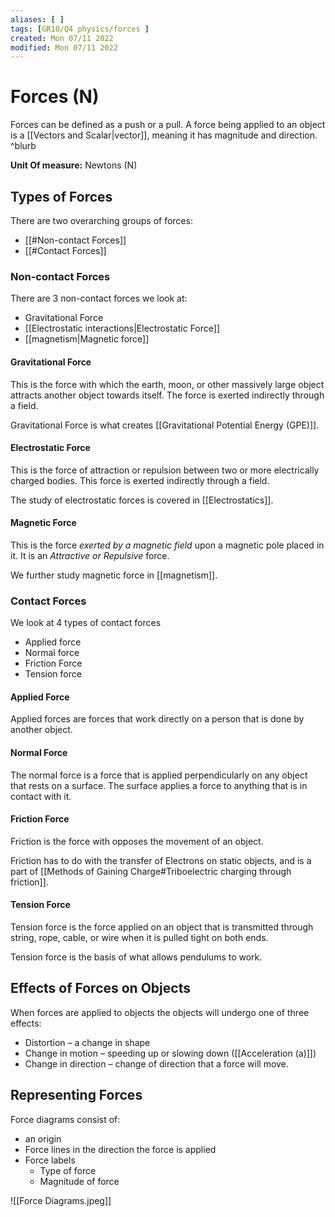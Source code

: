 ```yaml
---
aliases: [ ]
tags: [GR10/Q4 physics/forces ]
created: Mon 07/11 2022
modified: Mon 07/11 2022
---
```

# Forces (N)
Forces can be defined as a push or a pull. A force being applied to an object is a [[Vectors and Scalar|vector]], meaning it has magnitude and direction. ^blurb

**Unit Of measure:** Newtons (N)

## Types of Forces
There are two overarching groups of forces:
- [[#Non-contact Forces]]
- [[#Contact Forces]]

### Non-contact Forces
There are 3 non-contact forces we look at:
- Gravitational Force
- [[Electrostatic interactions|Electrostatic Force]]
- [[magnetism|Magnetic force]]

#### Gravitational Force
This is the force with which the earth, moon, or other massively large object attracts another object towards itself. The force is exerted indirectly 
through a field.

Gravitational Force is what creates [[Gravitational Potential Energy (GPE)]].

#### Electrostatic Force
This is the force of attraction or repulsion between two or more electrically charged bodies. This force is exerted indirectly through a field.

The study of electrostatic forces is covered in [[Electrostatics]].

#### Magnetic Force
This is the force *exerted by a magnetic field* upon a magnetic pole placed in it. It is an *Attractive or Repulsive* force. 

We further study magnetic force in [[magnetism]]. 

### Contact Forces
We look at 4 types of contact forces
- Applied force
- Normal force
- Friction Force
- Tension force

#### Applied Force
Applied forces are forces that work directly on a person that is done by another object. 

#### Normal Force
The normal force is a force that is applied perpendicularly on any object that rests on a surface. The surface applies a force to anything that is in contact with it. 

#### Friction Force
Friction is the force with opposes the movement of an object. 

Friction has to do with the transfer of Electrons on static objects, and is a part of [[Methods of Gaining Charge#Triboelectric charging through friction]].

#### Tension Force
Tension force is the force applied on an object that is transmitted through string, rope, cable, or wire when it is pulled tight on both ends. 

Tension force is the basis of what allows pendulums to work. 

## Effects of Forces on Objects
When forces are applied to objects the objects will undergo one of three effects:
- Distortion – a change in shape
- Change in motion – speeding up or slowing down ([[Acceleration (a)]])
- Change in direction – change of direction that a force will move. 

## Representing Forces
Force diagrams consist of:
- an origin
- Force lines in the direction the force is applied
- Force labels
	- Type of force
	- Magnitude of force

![[Force Diagrams.jpeg]]
